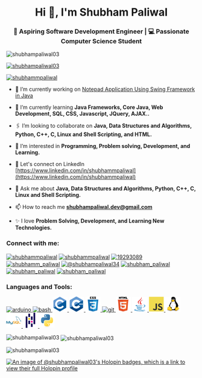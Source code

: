 <h1 align="center">Hi 👋, I'm Shubham Paliwal</h1>
<h3 align="center">🚀 Aspiring Software Development Engineer | 💻 Passionate Computer Science Student</h3>

<p align="left"> <img src="https://komarev.com/ghpvc/?username=shubhampaliwal03&label=Profile%20views&color=0e75b6&style=flat" alt="shubhampaliwal03" /> </p>

<p align="left"> <a href="https://github.com/ryo-ma/github-profile-trophy"><img src="https://github-profile-trophy.vercel.app/?username=shubhampaliwal03" alt="shubhampaliwal03" /></a> </p>

<p align="left"> <a href="https://twitter.com/shubhammpaliwal" target="blank"><img src="https://img.shields.io/twitter/follow/shubhammpaliwal?logo=twitter&style=for-the-badge" alt="shubhammpaliwal" /></a> </p>

- 🔭 I’m currently working on [Notepad Application Using Swing Framework in Java](https://github.com/ShubhamPaliwal03/Notepad-Application)

- 🌱 I’m currently learning **Java Frameworks, Core Java, Web Development, SQL, CSS, Javascript, JQuery, AJAX..**

- 🖇️ I’m looking to collaborate on **Java, Data Structures and Algorithms, Python, C++, C, Linux and Shell Scripting, and HTML.**

- 👀 I’m interested in **Programming, Problem solving, Development, and Learning.**

- 🤝 Let's connect on LinkedIn [https://www.linkedin.com/in/shubhammpaliwal](https://www.linkedin.com/in/shubhammpaliwal)

- 💬 Ask me about **Java, Data Structures and Algorithms, Python, C++, C, Linux and Shell Scripting.**

- 📫 How to reach me **shubhampaliwal.dev@gmail.com**

- ✨ I love **Problem Solving, Development, and Learning New Technologies.**

<h3 align="left">Connect with me:</h3>
<p align="left">
<a href="https://twitter.com/shubhammpaliwal" target="blank"><img align="center" src="https://raw.githubusercontent.com/rahuldkjain/github-profile-readme-generator/master/src/images/icons/Social/twitter.svg" alt="shubhammpaliwal" height="30" width="40" /></a>
<a href="https://linkedin.com/in/shubhammpaliwal" target="blank"><img align="center" src="https://raw.githubusercontent.com/rahuldkjain/github-profile-readme-generator/master/src/images/icons/Social/linked-in-alt.svg" alt="shubhammpaliwal" height="30" width="40" /></a>
<a href="https://stackoverflow.com/users/19293089" target="blank"><img align="center" src="https://raw.githubusercontent.com/rahuldkjain/github-profile-readme-generator/master/src/images/icons/Social/stack-overflow.svg" alt="19293089" height="30" width="40" /></a>
<a href="https://instagram.com/shubhamm_paliwal" target="blank"><img align="center" src="https://raw.githubusercontent.com/rahuldkjain/github-profile-readme-generator/master/src/images/icons/Social/instagram.svg" alt="shubhamm_paliwal" height="30" width="40" /></a>
<a href="https://www.hackerrank.com/@shubhampaliwal34" target="blank"><img align="center" src="https://raw.githubusercontent.com/rahuldkjain/github-profile-readme-generator/master/src/images/icons/Social/hackerrank.svg" alt="@shubhampaliwal34" height="30" width="40" /></a>
<a href="https://codeforces.com/profile/shubham_paliwal" target="blank"><img align="center" src="https://raw.githubusercontent.com/rahuldkjain/github-profile-readme-generator/master/src/images/icons/Social/codeforces.svg" alt="shubham_paliwal" height="30" width="40" /></a>
<a href="https://www.leetcode.com/shubham_paliwal" target="blank"><img align="center" src="https://raw.githubusercontent.com/rahuldkjain/github-profile-readme-generator/master/src/images/icons/Social/leet-code.svg" alt="shubham_paliwal" height="30" width="40" /></a>
<a href="https://auth.geeksforgeeks.org/user/shubham_paliwal" target="blank"><img align="center" src="https://raw.githubusercontent.com/rahuldkjain/github-profile-readme-generator/master/src/images/icons/Social/geeks-for-geeks.svg" alt="shubham_paliwal" height="30" width="40" /></a>
</p>

<h3 align="left">Languages and Tools:</h3>
<p align="left"> <a href="https://www.arduino.cc/" target="_blank" rel="noreferrer"> <img src="https://cdn.worldvectorlogo.com/logos/arduino-1.svg" alt="arduino" width="40" height="40"/> </a> <a href="https://www.gnu.org/software/bash/" target="_blank" rel="noreferrer"> <img src="https://www.vectorlogo.zone/logos/gnu_bash/gnu_bash-icon.svg" alt="bash" width="40" height="40"/> </a> <a href="https://www.cprogramming.com/" target="_blank" rel="noreferrer"> <img src="https://raw.githubusercontent.com/devicons/devicon/master/icons/c/c-original.svg" alt="c" width="40" height="40"/> </a> <a href="https://www.w3schools.com/cpp/" target="_blank" rel="noreferrer"> <img src="https://raw.githubusercontent.com/devicons/devicon/master/icons/cplusplus/cplusplus-original.svg" alt="cplusplus" width="40" height="40"/> </a> <a href="https://www.w3schools.com/css/" target="_blank" rel="noreferrer"> <img src="https://raw.githubusercontent.com/devicons/devicon/master/icons/css3/css3-original-wordmark.svg" alt="css3" width="40" height="40"/> </a> <a href="https://git-scm.com/" target="_blank" rel="noreferrer"> <img src="https://www.vectorlogo.zone/logos/git-scm/git-scm-icon.svg" alt="git" width="40" height="40"/> </a> <a href="https://www.w3.org/html/" target="_blank" rel="noreferrer"> <img src="https://raw.githubusercontent.com/devicons/devicon/master/icons/html5/html5-original-wordmark.svg" alt="html5" width="40" height="40"/> </a> <a href="https://www.java.com" target="_blank" rel="noreferrer"> <img src="https://raw.githubusercontent.com/devicons/devicon/master/icons/java/java-original.svg" alt="java" width="40" height="40"/> </a> <a href="https://developer.mozilla.org/en-US/docs/Web/JavaScript" target="_blank" rel="noreferrer"> <img src="https://raw.githubusercontent.com/devicons/devicon/master/icons/javascript/javascript-original.svg" alt="javascript" width="40" height="40"/> </a> <a href="https://www.linux.org/" target="_blank" rel="noreferrer"> <img src="https://raw.githubusercontent.com/devicons/devicon/master/icons/linux/linux-original.svg" alt="linux" width="40" height="40"/> </a> <a href="https://www.mysql.com/" target="_blank" rel="noreferrer"> <img src="https://raw.githubusercontent.com/devicons/devicon/master/icons/mysql/mysql-original-wordmark.svg" alt="mysql" width="40" height="40"/> </a> <a href="https://pandas.pydata.org/" target="_blank" rel="noreferrer"> <img src="https://raw.githubusercontent.com/devicons/devicon/2ae2a900d2f041da66e950e4d48052658d850630/icons/pandas/pandas-original.svg" alt="pandas" width="40" height="40"/> </a> <a href="https://www.python.org" target="_blank" rel="noreferrer"> <img src="https://raw.githubusercontent.com/devicons/devicon/master/icons/python/python-original.svg" alt="python" width="40" height="40"/> </a> </p>

<p><img align="left" src="https://github-readme-stats.vercel.app/api/top-langs?username=shubhampaliwal03&show_icons=true&locale=en&layout=compact" alt="shubhampaliwal03" /></p>

<p>&nbsp;<img align="center" src="https://github-readme-stats.vercel.app/api?username=shubhampaliwal03&show_icons=true&locale=en" alt="shubhampaliwal03" /></p>

<p><img align="center" src="https://github-readme-streak-stats.herokuapp.com/?user=shubhampaliwal03&" alt="shubhampaliwal03" /></p>


[![An image of @shubhampaliwal03's Holopin badges, which is a link to view their full Holopin profile](https://holopin.me/shubhampaliwal03)](https://holopin.io/@shubhampaliwal03)
<!---
ShubhamPaliwal03/ShubhamPaliwal03 is a ✨ special ✨ repository because its `README.md` (this file) appears on your GitHub profile.
You can click the Preview link to take a look at your changes.
--->
